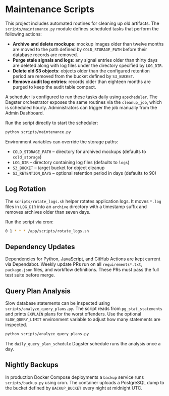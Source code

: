 # Maintenance Scripts

This project includes automated routines for cleaning up old artifacts.
The `scripts/maintenance.py` module defines scheduled tasks that perform
the following actions:

- **Archive and delete mockups**: mockup images older than twelve months are
  moved to the path defined by `COLD_STORAGE_PATH` before their database records
  are removed.
- **Purge stale signals and logs**: any signal entries older than thirty days
  are deleted along with log files under the directory specified by `LOG_DIR`.
- **Delete old S3 objects**: objects older than the configured retention period
  are removed from the bucket defined by `S3_BUCKET`.
- **Remove audit log entries**: records older than eighteen months are purged to
  keep the audit table compact.

A scheduler is configured to run these tasks daily using `apscheduler`.
The Dagster orchestrator exposes the same routines via the `cleanup_job`, which
is scheduled hourly. Administrators can trigger the job manually from the Admin
Dashboard.

Run the script directly to start the scheduler:

```bash
python scripts/maintenance.py
```

Environment variables can override the storage paths:

- `COLD_STORAGE_PATH` – directory for archived mockups (defaults to `cold_storage`)
- `LOG_DIR` – directory containing log files (defaults to `logs`)
- `S3_BUCKET` – target bucket for object cleanup
- `S3_RETENTION_DAYS` – optional retention period in days (defaults to 90)

## Log Rotation

The `scripts/rotate_logs.sh` helper rotates application logs. It moves `*.log`
files in `LOG_DIR` into an `archive` directory with a timestamp suffix and
removes archives older than seven days.

Run the script via cron:

```bash
0 1 * * * /app/scripts/rotate_logs.sh
```

## Dependency Updates

Dependencies for Python, JavaScript, and GitHub Actions are kept current via Dependabot.
Weekly update PRs run on all `requirements*.txt`, `package.json` files, and workflow definitions. These PRs must pass the full test suite before merge.

## Query Plan Analysis

Slow database statements can be inspected using `scripts/analyze_query_plans.py`.
The script reads from `pg_stat_statements` and prints `EXPLAIN` plans for the worst offenders.
Use the optional `SLOW_QUERY_LIMIT` environment variable to adjust how many statements are inspected.

```bash
python scripts/analyze_query_plans.py
```

The `daily_query_plan_schedule` Dagster schedule runs the analysis once a day.

## Nightly Backups

In production Docker Compose deployments a `backup` service runs `scripts/backup.py`
using cron. The container uploads a PostgreSQL dump to the bucket defined by
`BACKUP_BUCKET` every night at midnight UTC.
